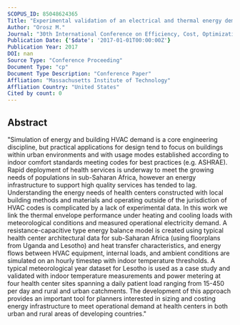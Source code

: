 ```yaml
---
SCOPUS_ID: 85048624365
Title: "Experimental validation of an electrical and thermal energy demand model for health centers in sub-Saharan Africa"
Author: "Orosz M."
Journal: "30th International Conference on Efficiency, Cost, Optimization, Simulation and Environmental Impact of Energy Systems, ECOS 2017"
Publication Date: {'$date': '2017-01-01T00:00:00Z'}
Publication Year: 2017
DOI: nan
Source Type: "Conference Proceeding"
Document Type: "cp"
Document Type Description: "Conference Paper"
Affliation: "Massachusetts Institute of Technology"
Affliation Country: "United States"
Cited by count: 0
---
```


## Abstract
"Simulation of energy and building HVAC demand is a core engineering discipline, but practical applications for design tend to focus on buildings within urban environments and with usage modes established according to indoor comfort standards meeting codes for best practices (e.g. ASHRAE). Rapid deployment of health services is underway to meet the growing needs of populations in sub-Saharan Africa, however an energy infrastructure to support high quality services has tended to lag. Understanding the energy needs of health centers constructed with local building methods and materials and operating outside of the jurisdiction of HVAC codes is complicated by a lack of experimental data. In this work we link the thermal envelope performance under heating and cooling loads with meteorological conditions and measured operational electricity demand. A resistance-capacitive type energy balance model is created using typical health center architectural data for sub-Saharan Africa (using floorplans from Uganda and Lesotho) and heat transfer characteristics, and energy flows between HVAC equipment, internal loads, and ambient conditions are simulated on an hourly timestep with indoor temperature thresholds. A typical meteorological year dataset for Lesotho is used as a case study and validated with indoor temperature measurements and power metering at four health center sites spanning a daily patient load ranging from 15-450 per day and rural and urban catchments. The development of this approach provides an important tool for planners interested in sizing and costing energy infrastructure to meet operational demand at health centers in both urban and rural areas of developing countries."
